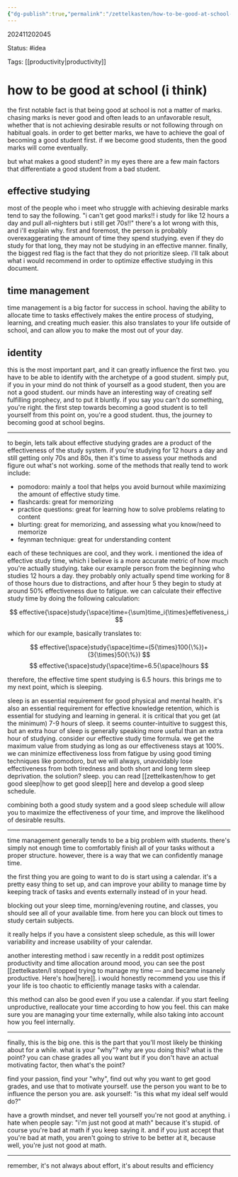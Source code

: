 ```yaml
---
{"dg-publish":true,"permalink":"/zettelkasten/how-to-be-good-at-school-i-think/"}
---
```


202411202045

Status: #idea

Tags: [[productivity\|productivity]]

# how to be good at school (i think)

the first notable fact is that being good at school is not a matter of marks. chasing marks is never good and often leads to an unfavorable result, whether that is not achieving desirable results or not following through on habitual goals. in order to get better marks, we have to achieve the goal of becoming a good student first. if we become good students, then the good marks will come eventually. 

but what makes a good student? in my eyes there are a few main factors that differentiate a good student from a bad student.

## effective studying

most of the people who i meet who struggle with achieving desirable marks tend to say the following. "i can't get good marks!! i study for like 12 hours a day and pull all-nighters but i still get 70s!!" there's a lot wrong with this, and i'll explain why. first and foremost, the person is probably overexaggerating the amount of time they spend studying. even if they do study for that long, they may not be studying in an effective manner. finally, the biggest red flag is the fact that they do not prioritize sleep. i'll talk about what i would recommend in order to optimize effective studying in this document.

## time management

time management is a big factor for success in school. having the ability to allocate time to tasks effectively makes the entire process of studying, learning, and creating much easier. this also translates to your life outside of school, and can allow you to make the most out of your day.

## identity

this is the most important part, and it can greatly influence the first two. you have to be able to identify with the archetype of a good student. simply put, if you in your mind do not think of yourself as a good student, then you are not a good student. our minds have an interesting way of creating self fulfilling prophecy, and to put it bluntly. if you say you can't do something, you're right. the first step towards becoming a good student is to tell yourself from this point on, you're a good student. thus, the journey to becoming good at school begins.


---


to begin, lets talk about effective studying grades are a product of the effectiveness of the study system. if you're studying for 12 hours a day and still getting only 70s and 80s, then it's time to assess your methods and figure out what's not working. some of the methods that really tend to work include:

- pomodoro: mainly a tool that helps you avoid burnout while maximizing the amount of effective study time.
- flashcards: great for memorizing
- practice questions: great for learning how to solve problems relating to content
- blurting: great for memorizing, and assessing what you know/need to memorize
- feynman technique: great for understanding content

each of these techniques are cool, and they work. i mentioned the idea of effective study time, which i believe is a more accurate metric of how much you're actually studying. take our example person from the beginning who studies 12 hours a day. they probably only actually spend time working for 8 of those hours due to distractions, and after hour 5 they begin to study at around 50% effectiveness due to fatigue. we can calculate their effective study time by doing the following calculation:

$$
effective{\space}study{\space}time={\sum}time_i{\times}effetiveness_i
$$

which for our example, basically translates to:

$$
effective{\space}study{\space}time=(5{\times}100{\%})+(3{\times}50{\%})
$$
$$
effective{\space}study{\space}time=6.5{\space}hours
$$

therefore, the effective time spent studying is 6.5 hours. this brings me to my next point, which is sleeping. 

sleep is an essential requirement for good physical and mental health. it's also an essential requirement for effective knowledge retention, which is essential for studying and learning in general. it is critical that you get (at the minimum) 7-9 hours of sleep. it seems counter-intuitive to suggest this, but an extra hour of sleep is generally speaking more useful than an extra hour of studying. consider our effective study time formula. we get the maximum value from studying as long as our effectiveness stays at 100%. we can minimize effectiveness loss from fatigue by using good timing techniques like pomodoro, but we will always, unavoidably lose effectiveness from both tiredness and both short and long term sleep deprivation. the solution? sleep. you can read [[zettelkasten/how to get good sleep\|how to get good sleep]] here and develop a good sleep schedule.

combining both a good study system and a good sleep schedule will allow you to maximize the effectiveness of your time, and improve the likelihood of desirable results.

---

time management generally tends to be a big problem with students. there's simply not enough time to comfortably finish all of your tasks without a proper structure. however, there is a way that we can confidently manage time.

the first thing you are going to want to do is start using a calendar. it's a pretty easy thing to set up, and can improve your ability to manage time by keeping track of tasks and events externally instead of in your head.

blocking out your sleep time, morning/evening routine, and classes, you should see all of your available time. from here you can block out times to study certain subjects.

it really helps if you have a consistent sleep schedule, as this will lower variability and increase usability of your calendar.

another interesting method i saw recently in a reddit post optimizes productivity and time allocation around mood, you can see the post [[zettelkasten/I stopped trying to manage my time — and became insanely productive. Here's how\|here]]. i would honestly recommend you use this if your life is too chaotic to efficiently manage tasks with a calendar. 

this method can also be good even if you use a calendar. if you start feeling unproductive, reallocate your time according to how you feel. this can make sure you are managing your time externally, while also taking into account how you feel internally.

---

finally, this is the big one. this is the part that you'll most likely be thinking about for a while. what is your "why"? why are you doing this? what is the point? you can chase grades all you want but if you don't have an actual motivating factor, then what's the point? 

find your passion, find your "why", find out why you want to get good grades, and use that to motivate yourself. use the person you want to be to influence the person you are. ask yourself: "is this what my ideal self would do?" 

have a growth mindset, and never tell yourself you're not good at anything. i hate when people say: "i'm just not good at math" because it's stupid. of course you're bad at math if you keep saying it. and if you just accept that you're bad at math, you aren't going to strive to be better at it, because well, you're just not good at math. 

---


remember, it's not always about effort, it's about results and efficiency